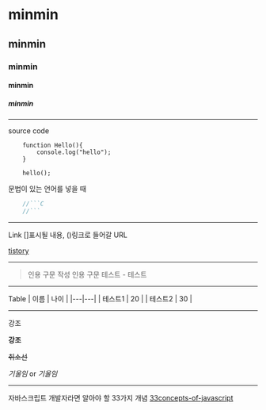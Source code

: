 # minmin
## minmin
### minmin
#### minmin
##### minmin

------------

source code
```
    function Hello(){
        console.log("hello");
    }

    hello();
```
문법이 있는 언어를 넣을 때
``` C
    //```C  
    //```
```
------------

Link
[]표시될 내용,
()링크로 들어갈 URL

[tistory](https://jmin9.tistory.com/)

------------

> 인용 구문 작성
> 인용 구문 테스트 - 테스트

------------

Table
| 이름 | 나이 |
|---|---|
| 테스트1 | 20 |
| 테스트2 | 30 |

------------

강조
<!--**강조**-->
**강조**
<!--~~취소선~~-->
~~취소선~~
<!--*기울임* or _기울임_-->
*기울임* or _기울임_

------------

자바스크립트 개발자라면 알아야 할 33가지 개념
[33concepts-of-javascript](https://velog.io/@jakeseo_me/series/33conceptsofjavascript)
